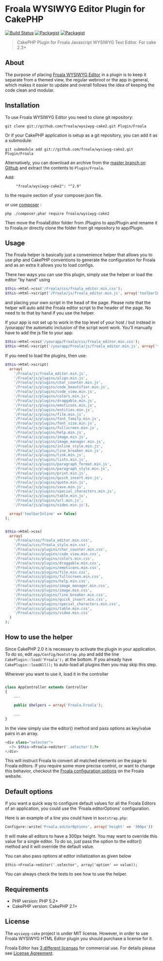 # Froala WYSIWYG Editor Plugin for CakePHP

[![Build Status](https://travis-ci.org/froala/wysiwyg-cake2.svg)](https://travis-ci.org/froala/wysiwy-cake2)
[![Packagist](https://img.shields.io/packagist/v/froala/wysiwyg-cake2.svg)](https://packagist.org/packages/froala/wysiwyg-cake2)
[![Packagist](https://img.shields.io/packagist/dt/froala/wysiwyg-cake2.svg)](https://packagist.org/packages/froala/wysiwyg-cake2)

>CakePHP Plugin for Froala Javascript WYSIWYG Text Editor. For cake 2.3+

## About
The purpose of placing [Froala WYSIWYG Editor](http://editor.froala.com) in a plugin is to keep it separate from a themed view, the regular webroot or the app in general, which makes it easier to update and overall follows the idea of keeping the code clean and modular.

## Installation
To use Froala WYSIWYG Editor you need to clone git repository:

	git clone git://github.com/froala/wysiwyg-cake2.git Plugin/Froala

Or if your CakePHP application is setup as a git repository, you can add it as a submodule:

	git submodule add git://github.com/froala/wysiwyg-cake2.git Plugin/Froala

Alternatively, you can download an archive from the [master branch on Github](https://github.com/froala/wysiwyg-cake/archive/master.zip) and extract the contents to `Plugin/Froala`.

 Add:

         "froala/wysiwyg-cake2": "^2.9"

to the require section of your composer.json file.

or use [composer](https://getcomposer.org/download/) :

    php ./composer.phar require froala/wysiwyg-cake2

Then move the FroalaEditor folder from /Plugins to app/Plugin and rename it to Froala,or directly clone the folder from git repository to app/Plugin. 

## Usage
The Froala helper is basically just a convenience helper that allows you to use php and CakePHP conventions to generate the configuration for Froala and as an extra it allows you to load configs.

There two ways you can use this plugin, simply use the helper or load the editor "by hand" using

```php
$this->Html->css('/Froala/css/froala_editor.min.css');
$this->Html->script('/Froala/js/froala_editor.min.js', array('toolbarInline' => false));
```

and placing your own script in the head of the page. Please note that the helper will auto add the Froala editor script to the header of the page. No need to to that by hand if you use the helper.

If your app is not set up to work in the top level of your host / but instead in /yourapp/ the automatic inclusion of the script wont work. You'll manually have to add the js file to your app:

```php
$this->Html->css('/yourapp/Froala/css/froala_editor.min.css');
$this->Html->script('/yourapp/Froala/js/froala_editor.min.js', array('toolbarInline' => false));
```

If you need to load the plugins, then use:

```php
$this->Html->script(
  array(
    '/Froala/js/froala_editor.min.js',
    '/Froala/js/plugins/align.min.js',
    '/Froala/js/plugins/char_counter.min.js',
    '/Froala/js/plugins/code_beautifier.min.js',
    '/Froala/js/plugins/code_view.min.js',
    '/Froala/js/plugins/colors.min.js',
    '/Froala/js/plugins/draggable.min.js',
    '/Froala/js/plugins/emoticons.min.js',
    '/Froala/js/plugins/entities.min.js',
    '/Froala/js/plugins/file.min.js',
    '/Froala/js/plugins/font_family.min.js',
    '/Froala/js/plugins/font_size.min.js',
    '/Froala/js/plugins/fullscreen.min.js',
    '/Froala/js/plugins/help.min.js',
	'/Froala/js/plugins/image.min.js',
    '/Froala/js/plugins/image_manager.min.js',
    '/Froala/js/plugins/inline_style.min.js',
    '/Froala/js/plugins/line_breaker.min.js',
    '/Froala/js/plugins/link.min.js',
    '/Froala/js/plugins/lists.min.js',
    '/Froala/js/plugins/paragraph_format.min.js',
    '/Froala/js/plugins/paragraph_style.min.js',
    '/Froala/js/plugins/print.min.js',
    '/Froala/js/plugins/quick_insert.min.js',
    '/Froala/js/plugins/quote.min.js',
    '/Froala/js/plugins/save.min.js',
    '/Froala/js/plugins/special_characters.min.js',
    '/Froala/js/plugins/table.min.js',
    '/Froala/js/plugins/url.min.js',
    '/Froala/js/plugins/video.min.js'),

  array('toolbarInline' => false)
);


$this->Html->css(
  array(
    '/Froala/css/froala_editor.min.css',
    '/Froala/css/froala_style.min.css',
    '/Froala/css/plugins/char_counter.min.css',
    '/Froala/css/plugins/code_view.min.css',
    '/Froala/css/plugins/colors.min.css',
    '/Froala/css/plugins/draggable.min.css',
    '/Froala/css/plugins/emoticons.min.css',
    '/Froala/css/plugins/file.min.css',
    '/Froala/css/plugins/fullscreen.min.css',
    '/Froala/css/plugins/help.min.css',
    '/Froala/css/plugins/image_manager.min.css',
    '/Froala/css/plugins/image.min.css',
    '/Froala/css/plugins/line_breaker.min.css',
    '/Froala/css/plugins/quick_insert.min.css',
    '/Froala/css/plugins/special_characters.min.css',
    '/Froala/css/plugins/table.min.css',
    '/Froala/css/plugins/video.min.css'
  )
);
```

## How to use the helper

Since CakePHP 2.0 it is necessary to activate the plugin in your application. To do so,
edit `app/Config/bootstrap.php` and add the line `CakePlugin::load('Froala');` at the
bottom. If you already have `CakePlugin::loadAll();` to auto-load all plugins then you may skip this step.

Wherever you want to use it, load it in the controller

```php

class AppController extends Controller
{
	...
	
	public $helpers = array('Froala.Froala');
	
	...
}
```

In the view simply use the editor() method and pass options as key/value pairs in an array.


```php
<div class="selector">
  <?= $this->Froala->editor('.selector');?>
</div>
```

This will instruct Froala to convert all matched elements on the page to Froala editors. If you require some more precise control, or want to change this behavior, checkout the [Froala configuration options](http://editor.froala.com/docs/options) on the Froala website.


## Default options

If you want a quick way to configure default values for all the Froala Editors of an application, you could use the 'Froala.editorOptions' configuration.

Here is an example of a line you could have in `bootstrap.php`:

```php
Configure::write('Froala.editorOptions', array('height' => '300px'))
```

It will make all editors to have a 300px height. You may want to override this value for a single editor. To do so, just pass the option to the editor() method and it will override the default value.

You can also pass options at editor iniliatization as given below 
```
$this->Froala->editor('.selector', array('option' => value));
```

You can always check the tests to see how to use the helper.

## Requirements

* PHP version: PHP 5.2+
* CakePHP version: CakePHP 2.1+

## License

The `wysiwyg-cake` project is under MIT license. However, in order to use Froala WYSIWYG HTML Editor plugin you should purchase a license for it.

Froala Editor has [3 different licenses](http://editor.froala.com/download/) for commercial use.
For details please see [License Agreement](http://editor.froala.com/license).
